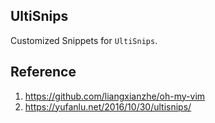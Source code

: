 ## UltiSnips

Customized Snippets for `UltiSnips`.


## Reference

1. <https://github.com/liangxianzhe/oh-my-vim>
2. <https://yufanlu.net/2016/10/30/ultisnips/>
